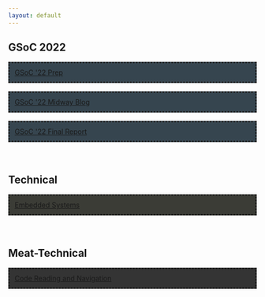 ```yaml
---
layout: default
---
```

## GSoC 2022
<div style="background-color:#36454F;padding:10px;border-style: dotted">
	<a href="/gsoc/selection_prep">GSoC '22 Prep</a>
</div>
<br>
<div style="background-color:#36454F;padding:10px;border-style: dotted">
	<a href="/midway_blog/home">GSoC '22 Midway Blog</a>
</div>
<br>
<div style="background-color:#36454F;padding:10px;border-style: dotted">
	<a href="/final_report/home">GSoC '22 Final Report</a>
</div>

<br>
<br>

## Technical
<div style="background-color:#3b3c36;padding:10px;border-style: dotted">
	<a href="/blogs/technical/embedded_systems">Embedded Systems</a>
</div>


<br>
<br>

## Meat-Technical
<div style="background-color:#343434 ;padding:10px;border-style: dotted">
	<a href="/blogs/non-technical/code_navigation_and_reading">Code Reading and Navigation</a>
</div>


